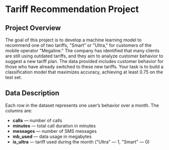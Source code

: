 # Tariff Recommendation Project

## Project Overview

The goal of this project is to develop a machine learning model to recommend one of two tariffs, "Smart" or "Ultra," for customers of the mobile operator "Megaline." The company has identified that many clients are still using outdated tariffs, and they aim to analyze customer behavior to suggest a new tariff plan. The data provided includes customer behavior for those who have already switched to these new tariffs. Your task is to build a classification model that maximizes accuracy, achieving at least 0.75 on the test set.

## Data Description

Each row in the dataset represents one user’s behavior over a month. The columns are:

- **calls** — number of calls
- **minutes** — total call duration in minutes
- **messages** — number of SMS messages
- **mb_used** — data usage in megabytes
- **is_ultra** — tariff used during the month ("Ultra" — 1, "Smart" — 0)
